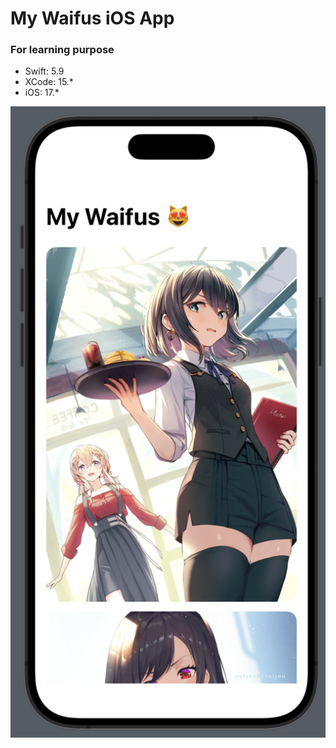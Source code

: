 # My Waifus iOS App

### For learning purpose

- Swift: 5.9
- XCode: 15.*
- iOS: 17.*

![Screenshot](screenshot.png)
